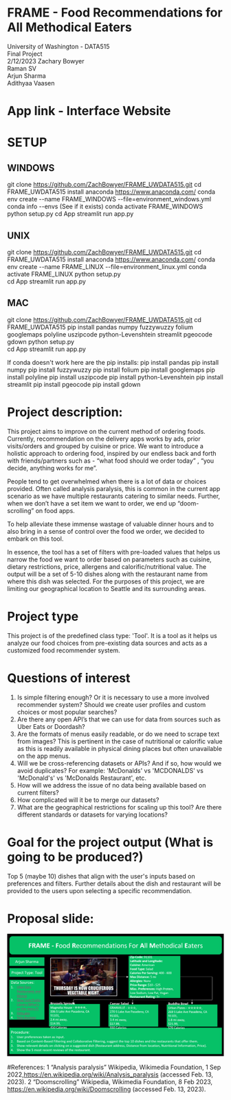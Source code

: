 # FRAME - Food Recommendations for All Methodical Eaters
University of Washington - DATA515  
Final Project  
2/12/2023
Zachary Bowyer  
Raman SV  
Arjun Sharma  
Adithyaa Vaasen  

# App link - Interface Website 

# SETUP
## WINDOWS
git clone https://github.com/ZachBowyer/FRAME_UWDATA515.git
cd FRAME_UWDATA515
install anaconda https://www.anaconda.com/
conda env create --name FRAME_WINDOWS --file=environment_windows.yml
conda info --envs (See if it exists)
conda activate FRAME_WINDOWS
python setup.py
cd App
streamlit run app.py

## UNIX
git clone https://github.com/ZachBowyer/FRAME_UWDATA515.git
cd FRAME_UWDATA515
install anaconda https://www.anaconda.com/
conda env create --name FRAME_LINUX --file=environment_linux.yml
conda activate FRAME_LINUX
python setup.py  
cd App
streamlit run app.py

## MAC
git clone https://github.com/ZachBowyer/FRAME_UWDATA515.git
cd FRAME_UWDATA515
pip install pandas numpy fuzzywuzzy folium googlemaps polyline uszipcode python-Levenshtein streamlit pgeocode gdown
python setup.py  
cd App
streamlit run app.py

If conda doesn't work here are the pip installs:
pip install pandas
pip install numpy
pip install fuzzywuzzy
pip install folium 
pip install googlemaps 
pip install polyline
pip install uszipcode 
pip install python-Levenshtein
pip install streamlit
pip install pgeocode 
pip install gdown

# Project description:
This project aims to improve on the current method of ordering foods. Currently, recommendation on the delivery apps works by ads, prior visits/orders and grouped by cuisine or price. We want to introduce a holistic approach to ordering food, inspired by our endless back and forth with friends/partners such as - “what food should we order today” , “you decide, anything works for me”. 

People tend to get overwhelmed when there is a lot of data or choices provided. Often called analysis paralysis, this is common in the current app scenario as we have multiple restaurants catering to similar needs. Further, when we don’t have a set item we want to order, we end up “doom-scrolling” on food apps. 

To help alleviate these immense wastage of valuable dinner hours and to also bring in a sense of control over the food we order, we decided to embark on this tool. 

In essence, the tool has a set of filters with pre-loaded values that helps us narrow the food we want to order based on parameters such as cuisine, dietary restrictions, price, allergens and calorific/nutritional value. The output will be a set of 5-10 dishes along with the restaurant name from where this dish was selected. For the purposes of this project, we are limiting our geographical location to Seattle and its surrounding areas.

# Project type
This project is of the predefined class type: 'Tool'. It is a tool as it helps us analyze our food choices from pre-existing data sources and acts as a customized food recommender system.

# Questions of interest
1. Is simple filtering enough? Or it is necessary to use a more involved recommender system?  Should we create user profiles and custom choices or most popular searches? 
2. Are there any open API’s that we can use for data from sources such as Uber Eats or Doordash?  
3. Are the formats of menus easily readable, or do we need to scrape text from images? This is pertinent in the case of nutritional or calorific value as this is readily available in physical dining places but often unavailable on the app menus. 
4. Will we be cross-referencing datasets or APIs? And if so, how would we avoid duplicates? For example: 
   'McDonalds' vs 'MCDONALDS' vs 'McDonald's' vs 'McDonalds Restaurant', etc.  
5. How will we address the issue of no data being available based on current filters?  
6. How complicated will it be to merge our datasets?  
7. What are the geographical restrictions for scaling up this tool? Are there different standards or datasets for varying locations?

# Goal for the project output (What is going to be produced?)  
Top 5 (maybe 10) dishes that align with the user's inputs based on preferences and filters. Further details about the dish and restaurant will be provided to the users upon selecting a specific recommendation.   

# Proposal slide: 
![alt text](images/ProposalSlide.png)

#References:
1 “Analysis paralysis” Wikipedia, Wikimedia Foundation, 1 Sep 2022,https://en.wikipedia.org/wiki/Analysis_paralysis (accessed Feb. 13, 2023).
2 “Doomscrolling” Wikipedia, Wikimedia Foundation, 8 Feb 2023, https://en.wikipedia.org/wiki/Doomscrolling (accessed Feb. 13, 2023).
